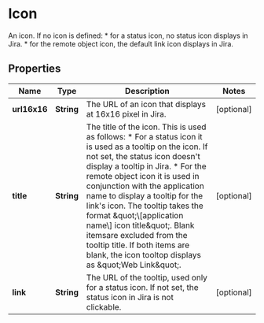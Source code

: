

# Icon

An icon. If no icon is defined:   *  for a status icon, no status icon displays in Jira.  *  for the remote object icon, the default link icon displays in Jira.

## Properties

Name | Type | Description | Notes
------------ | ------------- | ------------- | -------------
**url16x16** | **String** | The URL of an icon that displays at 16x16 pixel in Jira. |  [optional]
**title** | **String** | The title of the icon. This is used as follows:   *  For a status icon it is used as a tooltip on the icon. If not set, the status icon doesn&#39;t display a tooltip in Jira.  *  For the remote object icon it is used in conjunction with the application name to display a tooltip for the link&#39;s icon. The tooltip takes the format \&quot;\\[application name\\] icon title\&quot;. Blank itemsare excluded from the tooltip title. If both items are blank, the icon tooltop displays as \&quot;Web Link\&quot;. |  [optional]
**link** | **String** | The URL of the tooltip, used only for a status icon. If not set, the status icon in Jira is not clickable. |  [optional]



